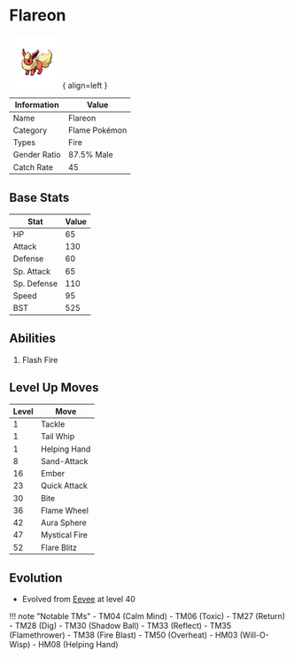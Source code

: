 # Flareon

![Flareon](../images/pokemon/136.png){ align=left }

| Information | Value |
|------------|--------|
| Name | Flareon |
| Category | Flame Pokémon |
| Types | Fire |
| Gender Ratio | 87.5% Male |
| Catch Rate | 45 |

## Base Stats

| Stat | Value |
|------|-------|
| HP | 65 |
| Attack | 130 |
| Defense | 60 |
| Sp. Attack | 65 |
| Sp. Defense | 110 |
| Speed | 95 |
| BST | 525 |

## Abilities
1. Flash Fire

## Level Up Moves
| Level | Move |
|-------|------|
| 1 | Tackle |
| 1 | Tail Whip |
| 1 | Helping Hand |
| 8 | Sand-Attack |
| 16 | Ember |
| 23 | Quick Attack |
| 30 | Bite |
| 36 | Flame Wheel |
| 42 | Aura Sphere |
| 47 | Mystical Fire |
| 52 | Flare Blitz |

## Evolution
- Evolved from [Eevee](133-eevee.md) at level 40

!!! note "Notable TMs"
    - TM04 (Calm Mind)
    - TM06 (Toxic)
    - TM27 (Return)
    - TM28 (Dig)
    - TM30 (Shadow Ball)
    - TM33 (Reflect)
    - TM35 (Flamethrower)
    - TM38 (Fire Blast)
    - TM50 (Overheat)
    - HM03 (Will-O-Wisp)
    - HM08 (Helping Hand)
